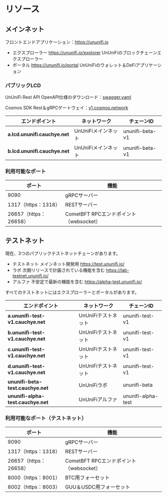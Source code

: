# リソース

## メインネット

フロントエンドアプリケーション：<https://ununifi.io>

- エクスプローラー
  <https://ununifi.io/explorer>
  UnUniFiのブロックチェーンエクスプローラー
- ポータル
  <https://ununifi.io/portal>
  UnUniFiのウォレット＆DeFiアプリケーション

### パブリックLCD

UnUniFi Rest API
OpenAPI仕様のダウンロード：[swagger.yaml](https://github.com/UnUniFi/chain/blob/main/docs/client/swagger.yaml)

Cosmos SDK Rest＆gRPCゲートウェイ：[v1.cosmos.network](https://v1.cosmos.network/rpc)

| エンドポイント | ネットワーク | チェーンID |
| ----------------------------- | --------------- | --------------- |
| **a.lcd.ununifi.cauchye.net** | UnUniFiメインネット | ununifi-beta-v1 |
| **b.lcd.ununifi.cauchye.net** | UnUniFiメインネット | ununifi-beta-v1 |

### 利用可能なポート

| ポート | 機能 |
| -------------------- | --------------------------------- |
| 9090 | gRPCサーバー |
| 1317（https：1318） | RESTサーバー |
| 26657（https：26658） | CometBFT RPCエンドポイント（websocket） |

## テストネット

現在、3つのパブリックテストネットチェーンがあります。

- テストネット
  メインネット開発用
  <https://test.ununifi.io/>
- ラボ
  次期リリースで計画されている機能を含む
  <https://lab-testnet.ununifi.io/>
- アルファ
  不安定で最新の機能を含む
  <https://alpha-test.ununifi.io/>

すべてのテストネットにはエクスプローラーとポータルがあります。

| エンドポイント | ネットワーク | チェーンID |
| ---------------------------------- | --------------- | ------------------ |
| **a.ununifi-test-v1.cauchye.net** | UnUniFiテストネット | ununifi-test-v1 |
| **b.ununifi-test-v1.cauchye.net** | UnUniFiテストネット | ununifi-test-v1 |
| **c.ununifi-test-v1.cauchye.net** | UnUniFiテストネット | ununifi-test-v1 |
| **d.ununifi-test-v1.cauchye.net** | UnUniFiテストネット | ununifi-test-v1 |
| **ununifi-beta-test.cauchye.net** | UnUniFiラボ | ununifi-beta |
| **ununifi-alpha-test.cauchye.net** | UnUniFiアルファ | ununifi-alpha-test |

### 利用可能なポート（テストネット）

| ポート | 機能 |
| -------------------- | --------------------------------- |
| 9090 | gRPCサーバー |
| 1317（https：1318） | RESTサーバー |
| 26657（https：26658） | CometBFT RPCエンドポイント（websocket） |
| 8000（https：8001） | BTC用フォーセット |
| 8002（https：8003） | GUU＆USDC用フォーセット |
